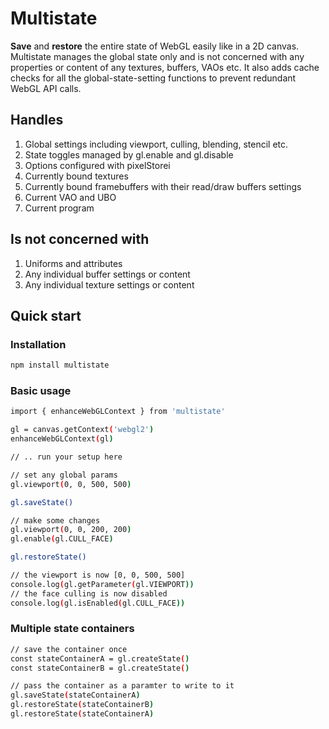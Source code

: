 # Multistate

**Save** and **restore** the entire state of WebGL easily like in a 2D canvas. Multistate manages the global state only and is not concerned with any properties or content of any textures, buffers, VAOs etc. It also adds cache checks for all the global-state-setting functions to prevent redundant WebGL API calls.

## Handles
1. Global settings including viewport, culling, blending, stencil etc.
2. State toggles managed by gl.enable and gl.disable
3. Options configured with pixelStorei
4. Currently bound textures
5. Currently bound framebuffers with their read/draw buffers settings
6. Current VAO and UBO
7. Current program

## Is not concerned with
1. Uniforms and attributes
2. Any individual buffer settings or content
3. Any individual texture settings or content

## Quick start

### Installation

```sh
npm install multistate
```


### Basic usage

```sh
import { enhanceWebGLContext } from 'multistate'

gl = canvas.getContext('webgl2')
enhanceWebGLContext(gl)

// .. run your setup here

// set any global params
gl.viewport(0, 0, 500, 500)

gl.saveState()

// make some changes
gl.viewport(0, 0, 200, 200)
gl.enable(gl.CULL_FACE)

gl.restoreState()

// the viewport is now [0, 0, 500, 500]
console.log(gl.getParameter(gl.VIEWPORT))
// the face culling is now disabled
console.log(gl.isEnabled(gl.CULL_FACE))


```

### Multiple state containers

```sh
// save the container once
const stateContainerA = gl.createState()
const stateContainerB = gl.createState()

// pass the container as a paramter to write to it
gl.saveState(stateContainerA)
gl.restoreState(stateContainerB)
gl.restoreState(stateContainerA)

```
